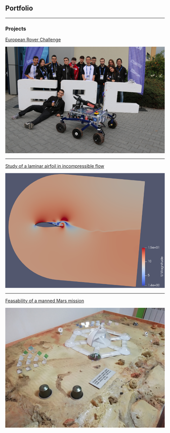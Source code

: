 ## Portfolio

---

### Projects

[European Rover Challenge](/ERC.md)

<img src="images/ERC2022.JPG?raw=true" width=600/>

---
[Study of a laminar airfoil in incompressible flow](/pdf/Campos_Bertrán_Gonzalo_FluidsCFD.pdf)

<img src="images/animation 1.0006.png?raw=true" width=600/>

---
[Feasability of a manned Mars mission](/Mars_TR.md)

<img src="images/Mar's Mission.jpg?raw=true" width=600/>
